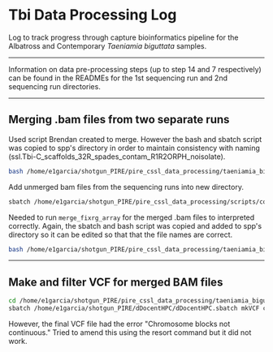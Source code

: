 # Tbi Data Processing Log

Log to track progress through capture bioinformatics pipeline for the Albatross and Contemporary *Taeniamia biguttata* samples.

---

Information on data pre-processing steps (up to step 14 and 7 respectively) can be found in the READMEs for the 1st sequencing run and 2nd sequencing run directories.

---
## Merging .bam files from two separate runs

Used script Brendan created to merge. However the bash and sbatch script was copied to spp's directory in order to maintain consistency with naming (ssl.Tbi-C_scaffolds_32R_spades_contam_R1R2ORPH_noisolate).

```sh 
bash /home/e1garcia/shotgun_PIRE/pire_cssl_data_processing/taeniamia_biguttata/runmerge_2runs_cssl_array.bash /home/e1garcia/shotgun_PIRE/pire_cssl_data_processing/taeniamia_biguttata/ Tbi
```

Add unmerged bam files from the sequencing runs into new directory. 

```sh
sbatch /home/e1garcia/shotgun_PIRE/pire_cssl_data_processing/scripts/copyunmerged.sbatch /home/e1garcia/shotgun_PIRE/pire_cssl_data_processing/taeniamia_biguttata/ mergebams_run1run2/ mkBAMmerge
```

Needed to run `merge_fixrg_array` for the merged .bam files to interpreted correctly. Again, the sbatch and bash script was copied and added to spp's directory so it can be edited so that that the file names are correct.

```sh
bash /home/e1garcia/shotgun_PIRE/pire_cssl_data_processing/taeniamia_biguttata/merge_fixrg_array.bash /home/e1garcia/shotgun_PIRE/pire_cssl_data_processing/taeniamia_biguttata/mkBAMmerge/ #I had to run this multiple times since it didn't seem to do all indivudals after a single run
```

---

## Make and filter VCF for merged BAM files

```sh
cd /home/e1garcia/shotgun_PIRE/pire_cssl_data_processing/taeniamia_biguttata/mkBAMmerge/
sbatch /home/e1garcia/shotgun_PIRE/dDocentHPC/dDocentHPC.sbatch mkVCF config.6.cssl
```
However, the final VCF file had the error "Chromosome blocks not continuous." Tried to amend this using the resort command but it did not work.
